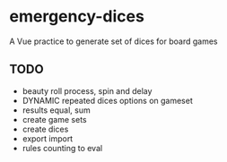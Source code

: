 # emergency-dices
A Vue practice to generate set of dices for board games

## TODO

* beauty roll process, spin and delay
* DYNAMIC repeated dices options on gameset
* results equal, sum
* create game sets
* create dices
* export import
* rules counting to eval
